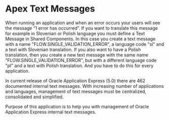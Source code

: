 # Apex Text Messages
When running an application and when an error occurs your users will see the message “1 error has occurred”. If you want to translate this message for example in Slovenian or Polish language you must define a Text Message in Shared Components. In this case you create a text message with a name "FLOW.SINGLE_VALIDATION_ERROR", a language code "sl" and a text with Slovenian translation. If you also want to have a Polish translation, then you create a new text message with the same name "FLOW.SINGLE_VALIDATION_ERROR", but with a different language code "pl" and a text with Polish translation. And you have to do this for every application. 

In current release of Oracle Application Express (5.0) there are 462 documented internal text messages. With increasing number of applications and languages, management of text messages must be centralized, consolidated and simplified. 

Purpose of this application is to help you with management of Oracle Application Express internal text messages.
